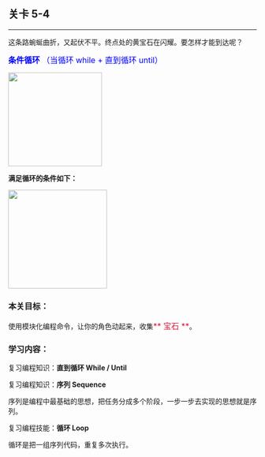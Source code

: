 ## 关卡 5-4

------
这条路蜿蜒曲折，又起伏不平。终点处的黄宝石在闪耀。要怎样才能到达呢？

<font color=#0000FF size=3>**条件循环** （当循环 while + 直到循环 until）</font>

<img src="./scene/image/while_until_list.png" width = "190" alt="" align=center />

**满足循环的条件如下：**

<img src="./scene/image/while_until_condition_list.png" width = "200" alt="" align=center />

### 本关目标：
使用模块化编程命令，让你的角色动起来，收集<font color=#DC143C size=3>** 宝石 **</font>。

### 学习内容：
复习编程知识：**直到循环 While / Until**

复习编程知识：**序列 Sequence**

序列是编程中最基础的思想，把任务分成多个阶段，一步一步去实现的思想就是序列。

复习编程技能：**循环 Loop**

循环是把一组序列代码，重复多次执行。
